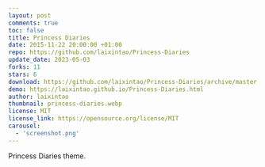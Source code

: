 ```yaml
---
layout: post
comments: true
toc: false
title: Princess Diaries
date: 2015-11-22 20:00:00 +01:00
repo: https://github.com/laixintao/Princess-Diaries
update_date: 2023-05-03
forks: 11
stars: 6
download: https://github.com/laixintao/Princess-Diaries/archive/master.zip
demo: https://laixintao.github.io/Princess-Diaries.html 
author: laixintao
thumbnail: princess-diaries.webp
license: MIT
license_link: https://opensource.org/license/MIT
carousel:
  - 'screenshot.png'
---
```


Princess Diaries theme.
